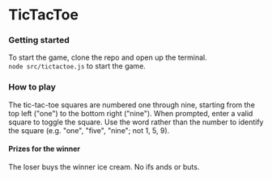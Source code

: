 # TicTacToe

### Getting started  
To start the game, clone the repo and open up the terminal.  
`node src/tictactoe.js` to start the game.

### How to play  
The tic-tac-toe squares are numbered one through nine, starting from the top left ("one") to the bottom right ("nine"). When prompted, enter a valid square to toggle the square. Use the word rather than the number to identify the square (e.g. "one", "five", "nine"; not 1, 5, 9).

#### Prizes for the winner  
The loser buys the winner ice cream. No ifs ands or buts.